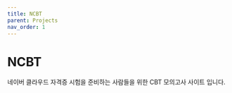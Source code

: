 ```yaml
---
title: NCBT
parent: Projects
nav_order: 1
---
```


# NCBT 

네이버 클라우드 자격증 시험을 준비하는 사람들을 위한 CBT 모의고사 사이트 입니다.